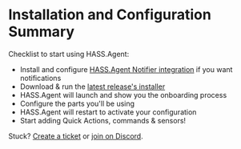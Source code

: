 # Installation and Configuration Summary

Checklist to start using HASS.Agent:

- Install and configure [HASS.Agent Notifier integration](https://github.com/LAB02-Research/HASS.Agent-Notifier) if you want notifications
- Download & run the [latest release's installer](https://github.com/LAB02-Research/HASS.Agent/releases/latest)
- HASS.Agent will launch and show you the onboarding process
- Configure the parts you'll be using
- HASS.Agent will restart to activate your configuration
- Start adding Quick Actions, commands & sensors!

Stuck? [Create a ticket](https://github.com/LAB02-Research/HASS.Agent/issues) or [join on Discord](https://discord.gg/nMvqzwrVBU).
